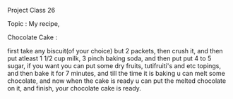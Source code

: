 Project Class 26

Topic : My recipe,

Chocolate Cake :

first take any biscuit(of your choice) but 2 packets,
then crush it,
and then put atleast 1 1/2 cup milk,
3 pinch baking soda,
and then put put 4 to 5 sugar,
if you want you can put some dry fruits, tutifruiti's and etc topings,
and then bake it for 7 minutes,
and till the time it is baking u can melt some chocolate,
and now when the cake is ready u can put the melted chocolate on it,
and finish, your chocolate cake is ready.